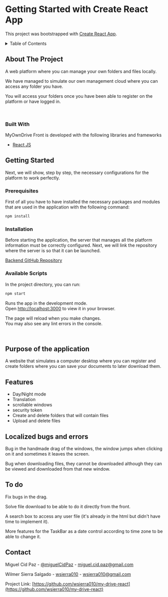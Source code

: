 # Getting Started with Create React App

This project was bootstrapped with [Create React App](https://github.com/facebook/create-react-app).


<details>
  <summary>Table of Contents</summary>
  <ol>
    <li><a href="#Available Scripts">Aviable Scripts</a></li>
    <li><a href="#Purpose of the application">Purpose of the application</a></li>
    <li><a href="#Features">Features</a></li>
    <li><a href="#Localized bugs and errors">Localized bugs and errors</a></li>
    <li><a href="#To do">To do</a></li>
    <li><a href="#contact">Contact</a></li>

  </ol>
</details>

## About The Project

A web platform where you can manage your own folders and files locally.

We have managed to simulate our own management cloud where you can access any folder you have.

You will access your folders once you have been able to register on the platform or have logged in.

<br>

### Built With

MyOwnDrive Front is developed with the following libraries and frameworks

* [React JS](https://reactjs.org/)



## Getting Started

Next, we will show, step by step, the necessary configurations for the platform to work perfectly.

### Prerequisites

First of all you have to have installed the necessary packages and modules that are used in the application with the following command:


  ```sh
  npm install
  ```

### Installation

Before starting the application, the server that manages all the platform information must be correctly configured. Next, we will link the repository where the server is so that it can be launched.

[Backend GitHub Repository](https://github.com/miguelCidPaz/my-drive)


### Available Scripts

In the project directory, you can run:

```sh
npm start 
```

Runs the app in the development mode.\
Open [http://localhost:3000](http://localhost:3000) to view it in your browser.

The page will reload when you make changes.\
You may also see any lint errors in the console.

<br>

## Purpose of the application

<p>A website that simulates a computer desktop where you can register and create folders where you can save your documents to later download them.</p>

## Features

<ul>
    <li>Day/Night mode</li>
    <li>Translation</li>
    <li>scrollable windows</li>
    <li>security token</li>
    <li>Create and delete folders that will contain files</li>
    <li>Upload and delete files</li>
</ul>


## Localized bugs and errors
<p>Bug in the handmade drag of the windows, the window jumps
when clicking on it and sometimes it leaves the screen.</p>
<p>Bug when downloading files, they cannot be downloaded although they can be viewed and downloaded
from that new window.</p>

## To do

<p>Fix bugs in the drag.</p>
<p>Solve file download to be able to do it directly from the front.</p>
<p>A search box to access any user file (it's already in the html but didn't have time to implement it).</p>
<p>More features for the TaskBar as a date control according to time zone to be able to change it.</p>

## Contact

Miguel Cid Paz - [@miguelCidPaz](https://github.com/miguelCidPaz) - miguel.cid.paz@gmail.com

Wilmer Sierra Salgado - [wsierra010](https://github.com/wsierra010) - wsierra010@gmail.com

Project Link: [https://github.com/wsierra010/my-drive-react](https://github.com/wsierra010/my-drive-react)